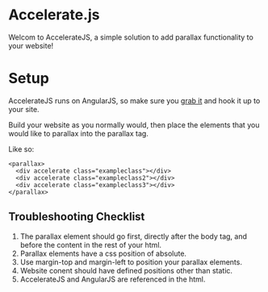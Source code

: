 Accelerate.js
=============

Welcom to AccelerateJS, a simple solution to add parallax functionality to your website!

Setup
=====

AccelerateJS runs on AngularJS, so make sure you [grab it](https://angularjs.org) and hook it up to your site. 

Build your website as you normally would, then place the elements that you would like to parallax into the parallax tag.

Like so:
```
<parallax>
  <div accelerate class="exampleclass"></div>
  <div accelerate class="exampleclass2"></div>
  <div accelerate class="exampleclass3"></div>
</parallax>
```

Troubleshooting Checklist
-------------------------

1. The parallax element should go first, directly after the body tag, and before the content in the rest of your html.
2. Parallax elements have a css position of absolute.
3. Use margin-top and margin-left to position your parallax elements.
4. Website conent should have defined positions other than static. 
5. AccelerateJS and AngularJS are referenced in the html.
